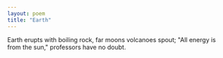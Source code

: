 ```yaml
---
layout: poem
title: "Earth"
---
```


Earth erupts with boiling rock,
far moons volcanoes spout;
"All energy is from the sun,"
professors have no doubt.
